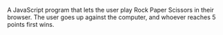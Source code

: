 A JavaScript program that lets the user play Rock Paper Scissors in their browser. The user goes up against the computer, and whoever 
reaches 5 points first wins.